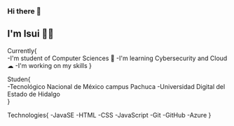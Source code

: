 ### Hi there 👋
## I'm Isui 👨‍🚀

Currently{  
    -I'm student of Computer Sciences 📘
    -I'm learning Cybersecurity and Cloud ☁
    -I'm working on my skills
 }
  
 Studen{  
    -Tecnológico Nacional de México campus Pachuca
    -Universidad Digital del Estado de Hidalgo  
 } 
  
  Technologies{
    -JavaSE
    -HTML
    -CSS
    -JavaScript
    -Git
    -GitHub
    -Azure
 } 

